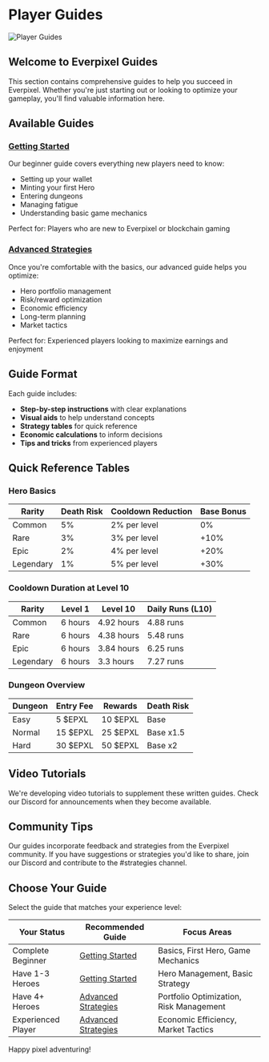 # Player Guides

![Player Guides](https://placeholder.com/wp-content/uploads/2018/10/placeholder.png)

## Welcome to Everpixel Guides

This section contains comprehensive guides to help you succeed in Everpixel. Whether you're just starting out or looking to optimize your gameplay, you'll find valuable information here.

## Available Guides

### [Getting Started](getting-started.md)

Our beginner guide covers everything new players need to know:
- Setting up your wallet
- Minting your first Hero
- Entering dungeons
- Managing fatigue
- Understanding basic game mechanics

Perfect for: Players who are new to Everpixel or blockchain gaming

### [Advanced Strategies](strategies.md)

Once you're comfortable with the basics, our advanced guide helps you optimize:
- Hero portfolio management
- Risk/reward optimization
- Economic efficiency
- Long-term planning
- Market tactics

Perfect for: Experienced players looking to maximize earnings and enjoyment

## Guide Format

Each guide includes:
- **Step-by-step instructions** with clear explanations
- **Visual aids** to help understand concepts
- **Strategy tables** for quick reference
- **Economic calculations** to inform decisions
- **Tips and tricks** from experienced players

## Quick Reference Tables

### Hero Basics

| Rarity | Death Risk | Cooldown Reduction | Base Bonus |
|--------|------------|-------------------|------------|
| Common | 5% | 2% per level | 0% |
| Rare | 3% | 3% per level | +10% |
| Epic | 2% | 4% per level | +20% |
| Legendary | 1% | 5% per level | +30% |

### Cooldown Duration at Level 10

| Rarity | Level 1 | Level 10 | Daily Runs (L10) |
|--------|---------|----------|-----------------|
| Common | 6 hours | 4.92 hours | 4.88 runs |
| Rare | 6 hours | 4.38 hours | 5.48 runs |
| Epic | 6 hours | 3.84 hours | 6.25 runs |
| Legendary | 6 hours | 3.3 hours | 7.27 runs |

### Dungeon Overview

| Dungeon | Entry Fee | Rewards | Death Risk |
|---------|-----------|---------|------------|
| Easy | 5 $EPXL | 10 $EPXL | Base |
| Normal | 15 $EPXL | 25 $EPXL | Base x1.5 |
| Hard | 30 $EPXL | 50 $EPXL | Base x2 |

## Video Tutorials

We're developing video tutorials to supplement these written guides. Check our Discord for announcements when they become available.

## Community Tips

Our guides incorporate feedback and strategies from the Everpixel community. If you have suggestions or strategies you'd like to share, join our Discord and contribute to the #strategies channel.

## Choose Your Guide

Select the guide that matches your experience level:

| Your Status | Recommended Guide | Focus Areas |
|-------------|-------------------|------------|
| Complete Beginner | [Getting Started](getting-started.md) | Basics, First Hero, Game Mechanics |
| Have 1-3 Heroes | [Getting Started](getting-started.md) | Hero Management, Basic Strategy |
| Have 4+ Heroes | [Advanced Strategies](strategies.md) | Portfolio Optimization, Risk Management |
| Experienced Player | [Advanced Strategies](strategies.md) | Economic Efficiency, Market Tactics |

Happy pixel adventuring!